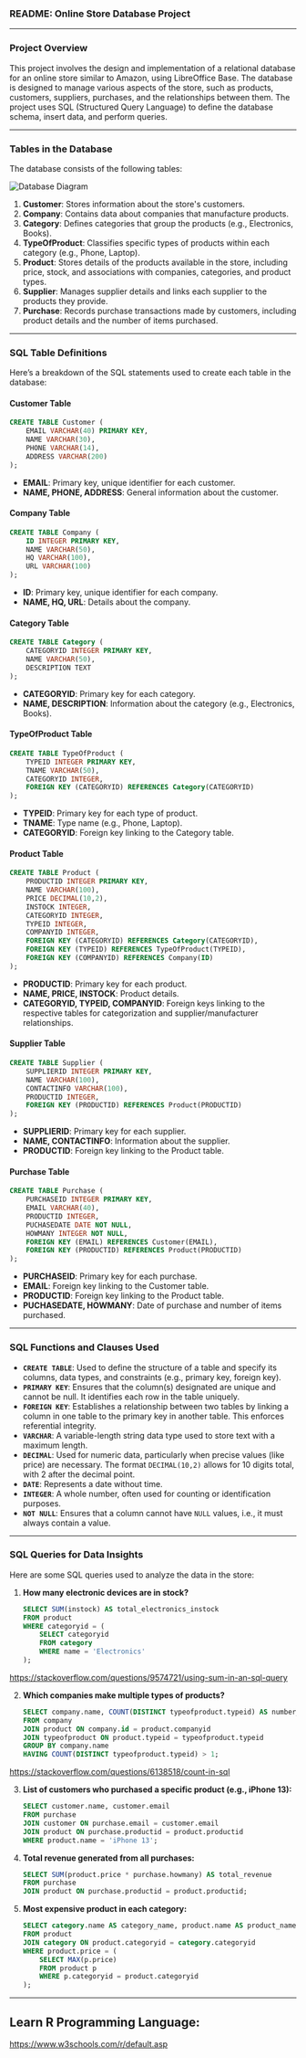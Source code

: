 ### **README: Online Store Database Project**

---

### **Project Overview**
This project involves the design and implementation of a relational database for an online store similar to Amazon, using LibreOffice Base. The database is designed to manage various aspects of the store, such as products, customers, suppliers, purchases, and the relationships between them. The project uses SQL (Structured Query Language) to define the database schema, insert data, and perform queries.

---

### **Tables in the Database**
The database consists of the following tables:

![Database Diagram](DiagramDB.png)

1. **Customer**: Stores information about the store's customers.
2. **Company**: Contains data about companies that manufacture products.
3. **Category**: Defines categories that group the products (e.g., Electronics, Books).
4. **TypeOfProduct**: Classifies specific types of products within each category (e.g., Phone, Laptop).
5. **Product**: Stores details of the products available in the store, including price, stock, and associations with companies, categories, and product types.
6. **Supplier**: Manages supplier details and links each supplier to the products they provide.
7. **Purchase**: Records purchase transactions made by customers, including product details and the number of items purchased.

---

### **SQL Table Definitions**
Here’s a breakdown of the SQL statements used to create each table in the database:

#### **Customer Table**
```sql
CREATE TABLE Customer (
    EMAIL VARCHAR(40) PRIMARY KEY,
    NAME VARCHAR(30),
    PHONE VARCHAR(14),
    ADDRESS VARCHAR(200)
);
```
- **EMAIL**: Primary key, unique identifier for each customer.
- **NAME, PHONE, ADDRESS**: General information about the customer.

#### **Company Table**
```sql
CREATE TABLE Company (
    ID INTEGER PRIMARY KEY,
    NAME VARCHAR(50),
    HQ VARCHAR(100),
    URL VARCHAR(100)
);
```
- **ID**: Primary key, unique identifier for each company.
- **NAME, HQ, URL**: Details about the company.

#### **Category Table**
```sql
CREATE TABLE Category (
    CATEGORYID INTEGER PRIMARY KEY,
    NAME VARCHAR(50),
    DESCRIPTION TEXT
);
```
- **CATEGORYID**: Primary key for each category.
- **NAME, DESCRIPTION**: Information about the category (e.g., Electronics, Books).

#### **TypeOfProduct Table**
```sql
CREATE TABLE TypeOfProduct (
    TYPEID INTEGER PRIMARY KEY,
    TNAME VARCHAR(50),
    CATEGORYID INTEGER,
    FOREIGN KEY (CATEGORYID) REFERENCES Category(CATEGORYID)
);
```
- **TYPEID**: Primary key for each type of product.
- **TNAME**: Type name (e.g., Phone, Laptop).
- **CATEGORYID**: Foreign key linking to the Category table.

#### **Product Table**
```sql
CREATE TABLE Product (
    PRODUCTID INTEGER PRIMARY KEY,
    NAME VARCHAR(100),
    PRICE DECIMAL(10,2),
    INSTOCK INTEGER,
    CATEGORYID INTEGER,
    TYPEID INTEGER,
    COMPANYID INTEGER,
    FOREIGN KEY (CATEGORYID) REFERENCES Category(CATEGORYID),
    FOREIGN KEY (TYPEID) REFERENCES TypeOfProduct(TYPEID),
    FOREIGN KEY (COMPANYID) REFERENCES Company(ID)
);
```
- **PRODUCTID**: Primary key for each product.
- **NAME, PRICE, INSTOCK**: Product details.
- **CATEGORYID, TYPEID, COMPANYID**: Foreign keys linking to the respective tables for categorization and supplier/manufacturer relationships.

#### **Supplier Table**
```sql
CREATE TABLE Supplier (
    SUPPLIERID INTEGER PRIMARY KEY,
    NAME VARCHAR(100),
    CONTACTINFO VARCHAR(100),
    PRODUCTID INTEGER,
    FOREIGN KEY (PRODUCTID) REFERENCES Product(PRODUCTID)
);
```
- **SUPPLIERID**: Primary key for each supplier.
- **NAME, CONTACTINFO**: Information about the supplier.
- **PRODUCTID**: Foreign key linking to the Product table.

#### **Purchase Table**
```sql
CREATE TABLE Purchase (
    PURCHASEID INTEGER PRIMARY KEY,
    EMAIL VARCHAR(40),
    PRODUCTID INTEGER,
    PUCHASEDATE DATE NOT NULL,
    HOWMANY INTEGER NOT NULL,
    FOREIGN KEY (EMAIL) REFERENCES Customer(EMAIL),
    FOREIGN KEY (PRODUCTID) REFERENCES Product(PRODUCTID)
);
```
- **PURCHASEID**: Primary key for each purchase.
- **EMAIL**: Foreign key linking to the Customer table.
- **PRODUCTID**: Foreign key linking to the Product table.
- **PUCHASEDATE, HOWMANY**: Date of purchase and number of items purchased.

---

### **SQL Functions and Clauses Used**

- **`CREATE TABLE`**: Used to define the structure of a table and specify its columns, data types, and constraints (e.g., primary key, foreign key).
- **`PRIMARY KEY`**: Ensures that the column(s) designated are unique and cannot be null. It identifies each row in the table uniquely.
- **`FOREIGN KEY`**: Establishes a relationship between two tables by linking a column in one table to the primary key in another table. This enforces referential integrity.
- **`VARCHAR`**: A variable-length string data type used to store text with a maximum length.
- **`DECIMAL`**: Used for numeric data, particularly when precise values (like price) are necessary. The format `DECIMAL(10,2)` allows for 10 digits total, with 2 after the decimal point.
- **`DATE`**: Represents a date without time.
- **`INTEGER`**: A whole number, often used for counting or identification purposes.
- **`NOT NULL`**: Ensures that a column cannot have `NULL` values, i.e., it must always contain a value.

---

### **SQL Queries for Data Insights**
Here are some SQL queries used to analyze the data in the store:

1. **How many electronic devices are in stock?**
   ```sql
   SELECT SUM(instock) AS total_electronics_instock
   FROM product
   WHERE categoryid = (
       SELECT categoryid 
       FROM category 
       WHERE name = 'Electronics'
   );
   ```
https://stackoverflow.com/questions/9574721/using-sum-in-an-sql-query

2. **Which companies make multiple types of products?**
   ```sql
   SELECT company.name, COUNT(DISTINCT typeofproduct.typeid) AS number_of_product_types
   FROM company
   JOIN product ON company.id = product.companyid
   JOIN typeofproduct ON product.typeid = typeofproduct.typeid
   GROUP BY company.name
   HAVING COUNT(DISTINCT typeofproduct.typeid) > 1;
   ```
https://stackoverflow.com/questions/6138518/count-in-sql

3. **List of customers who purchased a specific product (e.g., iPhone 13):**
   ```sql
   SELECT customer.name, customer.email
   FROM purchase
   JOIN customer ON purchase.email = customer.email
   JOIN product ON purchase.productid = product.productid
   WHERE product.name = 'iPhone 13';
   ```

4. **Total revenue generated from all purchases:**
   ```sql
   SELECT SUM(product.price * purchase.howmany) AS total_revenue
   FROM purchase
   JOIN product ON purchase.productid = product.productid;
   ```

5. **Most expensive product in each category:**
   ```sql
   SELECT category.name AS category_name, product.name AS product_name, product.price AS highest_price
   FROM product
   JOIN category ON product.categoryid = category.categoryid
   WHERE product.price = (
       SELECT MAX(p.price)
       FROM product p
       WHERE p.categoryid = product.categoryid
   );
   ```
---

## **Learn R Programming Language:**

https://www.w3schools.com/r/default.asp
